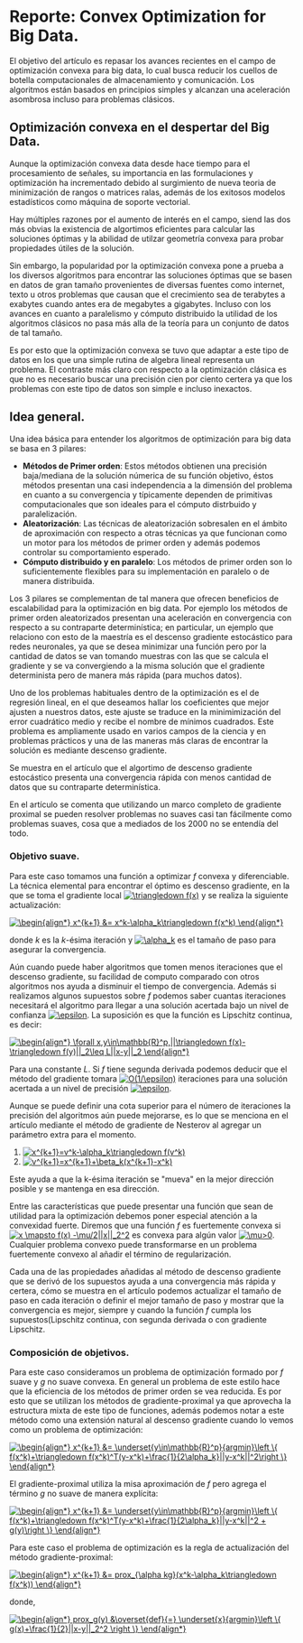 # Reporte: Convex Optimization for Big Data.

El objetivo del artículo es repasar los avances recientes en el campo de optimización convexa para big data, lo cual busca reducir los cuellos de botella computacionales de almacenamiento y comunicación. Los algoritmos están basados en principios simples y alcanzan una aceleración asombrosa incluso para problemas clásicos.

## Optimización convexa en el despertar del Big Data.

Aunque la optimización convexa data desde hace tiempo para el procesamiento de señales, su importancia en las formulaciones y optimización ha incrementado debido al surgimiento de nueva teoria de minimización de rangos o matrices ralas, además de los exitosos modelos estadísticos como máquina de soporte vectorial.

Hay múltiples razones por el aumento de interés en el campo, siend las dos más obvias la existencia de algortimos eficientes para calcular las soluciones óptimas y la abilidad de utilzar geometría convexa para probar propiedades útiles de la solución. 

Sin embargo, la popularidad por la optimización convexa pone a prueba a los diversos algoritmos para encontrar las soluciones óptimas que se basen en datos de gran tamaño provenientes de diversas fuentes como internet, texto u otros problemas que causan que el crecimiento sea de terabytes a exabytes cuando antes era de megabytes a gigabytes. Incluso con los avances en cuanto a paralelismo y cómputo distribuido la utilidad de los algoritmos clásicos no pasa más alla de la teoría para un conjunto de datos de tal tamaño.

Es por esto que la optimización convexa se tuvo que adaptar a este tipo de datos en los que una simple rutina de algebra lineal representa un problema. El contraste más claro con respecto a la optimización clásica es que no es necesario buscar una precisión cien por ciento certera ya que los problemas con este tipo de datos son simple e incluso inexactos.

## Idea general.

Una idea básica para entender los algoritmos de optimización para big data se basa en 3 pilares:

  + **Métodos de Primer orden**: Estos métodos obtienen una precisión baja/mediana de la solución númerica de su función objetivo, éstos métodos presentan una casi independencia a la dimensión del problema en cuanto a su convergencia y típicamente dependen de primitivas computacionales que son ideales para el cómputo distrbuido y paralelización.
  + **Aleatorización**: Las técnicas de aleatorización sobresalen en el ámbito de aproximación con respecto a otras técnicas ya que funcionan como un motor para los métodos de primer orden y además podemos controlar su comportamiento esperado.
  + **Cómputo distribuido y en paralelo**: Los métodos de primer orden son lo suficientemente flexibles para su implementación en paralelo o de manera distribuida.
  
Los 3 pilares se complementan de tal manera que ofrecen beneficios de escalabilidad para la optimización en big data. Por ejemplo los métodos de primer orden aleatorizados presentan una aceleración en convergencia con respecto a su contraparte determinística; en particular, un ejemplo que relaciono con esto de la maestría es el descenso gradiente estocástico para redes neuronales, ya que se desea minimizar una función pero por la cantidad de datos se van tomando muestras con las que se calcula el gradiente y se va convergiendo a la misma solución que el gradiente determinista pero de manera más rápida (para muchos datos).

Uno de los problemas habituales dentro de la optimización es el de regresión lineal, en el que deseamos hallar los coeficientes que mejor ajusten a nuestros datos, este ajuste se traduce en la minimimización del error cuadrático medio y recibe el nombre de mínimos cuadrados. Este problema es ampliamente usado en varios campos de la ciencia y en problemas prácticos y una de las maneras más claras de encontrar la solución es mediante descenso gradiente.

Se muestra en el artículo que el algortimo de descenso gradiente estocástico presenta una convergencia rápida con menos cantidad de datos que su contraparte determinística.

En el artículo se comenta que utilizando un marco completo de gradiente proximal se pueden resolver problemas no suaves casi tan fácilmente como problemas suaves, cosa que a mediados de los 2000 no se entendía del todo.

### Objetivo suave.

Para este caso tomamos una función a optimizar _f_ convexa y diferenciable. La técnica elemental para encontrar el óptimo es descenso gradiente, en la que se toma el gradiente local <a href="http://www.codecogs.com/eqnedit.php?latex=\triangledown&space;f(x)" target="_blank"><img src="http://latex.codecogs.com/gif.latex?\triangledown&space;f(x)" title="\triangledown f(x)" /></a> y se realiza la siguiente actualización:

<a href="http://www.codecogs.com/eqnedit.php?latex=\begin{align*}&space;x^{k&plus;1}&space;&=&space;x^k-\alpha_k\triangledown&space;f(x^k)&space;\end{align*}" target="_blank"><img src="http://latex.codecogs.com/gif.latex?\begin{align*}&space;x^{k&plus;1}&space;&=&space;x^k-\alpha_k\triangledown&space;f(x^k)&space;\end{align*}" title="\begin{align*} x^{k+1} &= x^k-\alpha_k\triangledown f(x^k) \end{align*}" /></a>

donde _k_ es la _k_-ésima iteración y <a href="http://www.codecogs.com/eqnedit.php?latex=\alpha_k" target="_blank"><img src="http://latex.codecogs.com/gif.latex?\alpha_k" title="\alpha_k" /></a> es el tamaño de paso para asegurar la convergencia.

Aún cuando puede haber algoritmos que tomen menos iteraciones que el descenso gradiente, su facilidad de computo comparado con otros algoritmos nos ayuda a disminuir el tiempo de convergencia. Además si realizamos algunos supuestos sobre _f_ podemos saber cuantas iteraciones necesitará el algoritmo para llegar a una solución acertada bajo un nivel de confianza <a href="http://www.codecogs.com/eqnedit.php?latex=\epsilon" target="_blank"><img src="http://latex.codecogs.com/gif.latex?\epsilon" title="\epsilon" /></a>. La suposición es que la función es Lipschitz continua, es decir:

<a href="http://www.codecogs.com/eqnedit.php?latex=\begin{align*}&space;\forall&space;x,y\in\mathbb{R}^p,||\triangledown&space;f(x)-\triangledown&space;f(y)||_2\leq&space;L||x-y||_2&space;\end{align*}" target="_blank"><img src="http://latex.codecogs.com/gif.latex?\begin{align*}&space;\forall&space;x,y\in\mathbb{R}^p,||\triangledown&space;f(x)-\triangledown&space;f(y)||_2\leq&space;L||x-y||_2&space;\end{align*}" title="\begin{align*} \forall x,y\in\mathbb{R}^p,||\triangledown f(x)-\triangledown f(y)||_2\leq L||x-y||_2 \end{align*}" /></a>

Para una constante _L_. Si _f_ tiene segunda derivada podemos deducir que el método del gradiente tomara <a href="http://www.codecogs.com/eqnedit.php?latex=O(1/\epsilon)" target="_blank"><img src="http://latex.codecogs.com/gif.latex?O(1/\epsilon)" title="O(1/\epsilon)" /></a> iteraciones para una solución acertada a un nivel de precisión <a href="http://www.codecogs.com/eqnedit.php?latex=\epsilon" target="_blank"><img src="http://latex.codecogs.com/gif.latex?\epsilon" title="\epsilon" /></a>. 

Aunque se puede definir una cota superior para el número de iteraciones la precisión del algoritmos aún puede mejorarse, es lo que se menciona en el artículo mediante el método de gradiente de Nesterov al agregar un parámetro extra para el momento.

  1) <a href="http://www.codecogs.com/eqnedit.php?latex=x^{k&plus;1}=v^k-\alpha_k\triangledown&space;f(v^k)" target="_blank"><img src="http://latex.codecogs.com/gif.latex?x^{k&plus;1}=v^k-\alpha_k\triangledown&space;f(v^k)" title="x^{k+1}=v^k-\alpha_k\triangledown f(v^k)" /></a>
  2) <a href="http://www.codecogs.com/eqnedit.php?latex=v^{k&plus;1}=x^{k&plus;1}&plus;\beta_k(x^{k&plus;1}-x^k)" target="_blank"><img src="http://latex.codecogs.com/gif.latex?v^{k&plus;1}=x^{k&plus;1}&plus;\beta_k(x^{k&plus;1}-x^k)" title="v^{k+1}=x^{k+1}+\beta_k(x^{k+1}-x^k)" /></a>

Este ayuda a que la k-ésima iteración se "mueva" en la mejor dirección posible y se mantenga en esa dirección.

Entre las características que puede presentar una función que sean de utilidad para la optimización debemos poner especial atención a la convexidad fuerte. Diremos que una función _f_ es fuertemente convexa si <a href="http://www.codecogs.com/eqnedit.php?latex=x&space;\mapsto&space;f(x)&space;-\mu/2||x||_2^2" target="_blank"><img src="http://latex.codecogs.com/gif.latex?x&space;\mapsto&space;f(x)&space;-\mu/2||x||_2^2" title="x \mapsto f(x) -\mu/2||x||_2^2" /></a> es convexa para algún valor <a href="http://www.codecogs.com/eqnedit.php?latex=\mu>0" target="_blank"><img src="http://latex.codecogs.com/gif.latex?\mu>0" title="\mu>0" /></a>. Cualquier problema convexo puede transformarse en un problema fuertemente convexo al añadir el término de regularización.

Cada una de las propiedades añadidas al método de descenso gradiente que se derivó de los supuestos ayuda a una convergencia más rápida y certera, cómo se muestra en el artículo podemos actualizar el tamaño de paso en cada iteración o definir el mejor tamaño de paso y mostrar que la convergencia es mejor, siempre y cuando la función _f_ cumpla los supuestos(Lipschitz continua, con segunda derivada o con gradiente Lipschitz.

### Composición de objetivos.

Para este caso consideramos un problema de optimización formado por _f_ suave y _g_ no suave convexa. En general un problema de este estilo hace que la eficiencia de los métodos de primer orden se vea reducida. Es por esto que se utilizan los métodos de gradiente-proximal ya que aprovecha la estructura mixta de este tipo de funciones, además podemos notar a este método como una extensión natural al descenso gradiente cuando lo vemos como un problema de optimización:

<a href="http://www.codecogs.com/eqnedit.php?latex=\begin{align*}&space;x^{k&plus;1}&space;&=&space;\underset{y\in\mathbb{R}^p}{argmin}\left&space;\{&space;f(x^k)&plus;\triangledown&space;f(x^k)^T(y-x^k)&plus;\frac{1}{2\alpha_k}||y-x^k||^2\right&space;\}&space;\end{align*}" target="_blank"><img src="http://latex.codecogs.com/gif.latex?\begin{align*}&space;x^{k&plus;1}&space;&=&space;\underset{y\in\mathbb{R}^p}{argmin}\left&space;\{&space;f(x^k)&plus;\triangledown&space;f(x^k)^T(y-x^k)&plus;\frac{1}{2\alpha_k}||y-x^k||^2\right&space;\}&space;\end{align*}" title="\begin{align*} x^{k+1} &= \underset{y\in\mathbb{R}^p}{argmin}\left \{ f(x^k)+\triangledown f(x^k)^T(y-x^k)+\frac{1}{2\alpha_k}||y-x^k||^2\right \} \end{align*}" /></a>

El gradiente-proximal utiliza la misa aproximación de _f_ pero agrega el término _g_ no suave de manera explícita:

<a href="http://www.codecogs.com/eqnedit.php?latex=\begin{align*}&space;x^{k&plus;1}&space;&=&space;\underset{y\in\mathbb{R}^p}{argmin}\left&space;\{&space;f(x^k)&plus;\triangledown&space;f(x^k)^T(y-x^k)&plus;\frac{1}{2\alpha_k}||y-x^k||^2&space;&plus;&space;g(y)\right&space;\}&space;\end{align*}" target="_blank"><img src="http://latex.codecogs.com/gif.latex?\begin{align*}&space;x^{k&plus;1}&space;&=&space;\underset{y\in\mathbb{R}^p}{argmin}\left&space;\{&space;f(x^k)&plus;\triangledown&space;f(x^k)^T(y-x^k)&plus;\frac{1}{2\alpha_k}||y-x^k||^2&space;&plus;&space;g(y)\right&space;\}&space;\end{align*}" title="\begin{align*} x^{k+1} &= \underset{y\in\mathbb{R}^p}{argmin}\left \{ f(x^k)+\triangledown f(x^k)^T(y-x^k)+\frac{1}{2\alpha_k}||y-x^k||^2 + g(y)\right \} \end{align*}" /></a>

Para este caso el problema de optimización es la regla de actualización del método gradiente-proximal:

<a href="http://www.codecogs.com/eqnedit.php?latex=\begin{align*}&space;x^{k&plus;1}&space;&=&space;prox_{\alpha&space;kg}(x^k-\alpha_k\triangledown&space;f(x^k))&space;\end{align*}" target="_blank"><img src="http://latex.codecogs.com/gif.latex?\begin{align*}&space;x^{k&plus;1}&space;&=&space;prox_{\alpha&space;kg}(x^k-\alpha_k\triangledown&space;f(x^k))&space;\end{align*}" title="\begin{align*} x^{k+1} &= prox_{\alpha kg}(x^k-\alpha_k\triangledown f(x^k)) \end{align*}" /></a>

donde,

<a href="http://www.codecogs.com/eqnedit.php?latex=\begin{align*}&space;prox_g(y)&space;&\overset{def}{=}&space;\underset{x}{argmin}\left&space;\{&space;g(x)&plus;\frac{1}{2}||x-y||_2^2&space;\right&space;\}&space;\end{align*}" target="_blank"><img src="http://latex.codecogs.com/gif.latex?\begin{align*}&space;prox_g(y)&space;&\overset{def}{=}&space;\underset{x}{argmin}\left&space;\{&space;g(x)&plus;\frac{1}{2}||x-y||_2^2&space;\right&space;\}&space;\end{align*}" title="\begin{align*} prox_g(y) &\overset{def}{=} \underset{x}{argmin}\left \{ g(x)+\frac{1}{2}||x-y||_2^2 \right \} \end{align*}" /></a>






